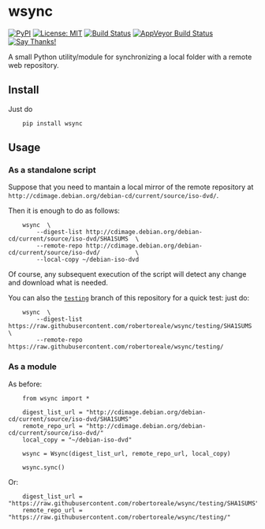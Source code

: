 # wsync

[![PyPI](https://img.shields.io/pypi/v/wsync.svg)](https://pypi.python.org/pypi/wsync)
[![License: MIT](https://img.shields.io/badge/License-MIT-yellow.svg)](https://opensource.org/licenses/MIT)
[![Build Status](https://travis-ci.org/robertoreale/wsync.svg?branch=master)](https://travis-ci.org/robertoreale/wsync)
[![AppVeyor Build Status](https://ci.appveyor.com/api/projects/status/github/robertoreale/wsync)](https://ci.appveyor.com/project/robertoreale/wsync)
[![Say Thanks!](https://img.shields.io/badge/Say%20Thanks-!-1EAEDB.svg)](https://saythanks.io/to/robertoreale)

A small Python utility/module for synchronizing a local folder with a remote web repository.


## Install

Just do

        pip install wsync


## Usage

### As a standalone script

Suppose that you need to mantain a local mirror of the remote repository at
`http://cdimage.debian.org/debian-cd/current/source/iso-dvd/`.

Then it is enough to do as follows:

        wsync  \
            --digest-list http://cdimage.debian.org/debian-cd/current/source/iso-dvd/SHA1SUMS  \
            --remote-repo http://cdimage.debian.org/debian-cd/current/source/iso-dvd/          \
            --local-copy ~/debian-iso-dvd

Of course, any subsequent execution of the script will detect any change and download what is needed.

You can also the [`testing`](https://github.com/robertoreale/wsync/tree/testing) branch of this repository for a quick test: just do:

        wsync  \
            --digest-list https://raw.githubusercontent.com/robertoreale/wsync/testing/SHA1SUMS  \
            --remote-repo https://raw.githubusercontent.com/robertoreale/wsync/testing/


### As a module

As before:

        from wsync import *

        digest_list_url = "http://cdimage.debian.org/debian-cd/current/source/iso-dvd/SHA1SUMS"
        remote_repo_url = "http://cdimage.debian.org/debian-cd/current/source/iso-dvd/"
        local_copy = "~/debian-iso-dvd"

        wsync = Wsync(digest_list_url, remote_repo_url, local_copy)

        wsync.sync()

Or:

        digest_list_url = "https://raw.githubusercontent.com/robertoreale/wsync/testing/SHA1SUMS"
        remote_repo_url = "https://raw.githubusercontent.com/robertoreale/wsync/testing/"

